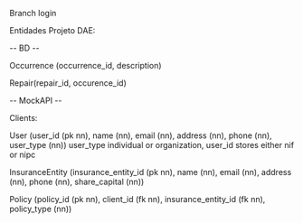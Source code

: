 Branch login

Entidades Projeto DAE:

-- BD --

Occurrence (occurrence_id, description)

Repair(repair_id, occurence_id)

-- MockAPI --
	
Clients:

User (user_id (pk nn), name (nn), email (nn), address (nn), phone (nn), user_type (nn)) user_type individual or organization, user_id stores either nif or nipc

InsuranceEntity (insurance_entity_id (pk nn), name (nn), email (nn), address (nn), phone (nn), share_capital (nn))
           
Policy (policy_id (pk nn), client_id (fk nn), insurance_entity_id (fk nn), policy_type (nn))
